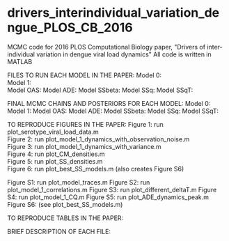 # drivers_interindividual_variation_dengue_PLOS_CB_2016
MCMC code for 2016 PLOS Computational Biology paper, "Drivers of inter-individual variation in dengue viral load dynamics"
All code is written in MATLAB

FILES TO RUN EACH MODEL IN THE PAPER:
Model 0:       
Model 1:        
Model OAS:
Model ADE:
Model SSbeta:
Model SSq:
Model SSqT:

FINAL MCMC CHAINS AND POSTERIORS FOR EACH MODEL:
Model 0: 
Model 1:
Model OAS:
Model ADE:
Model SSbeta:
Model SSq:
Model SSqT:

TO REPRODUCE FIGURES IN THE PAPER: 
Figure 1: run plot_serotype_viral_load_data.m            
Figure 2: run plot_model_1_dynamics_with_observation_noise.m              
Figure 3: run plot_model_1_dynamics_with_variance.m              
Figure 4: run plot_CM_densities.m                  
Figure 5: run plot_SS_densities.m                   
Figure 6: run plot_best_SS_models.m (also creates Figure S6)                

Figure S1: run plot_model_traces.m
Figure S2: run plot_model_1_correlations.m
Figure S3: run plot_different_deltaT.m
Figure S4: run plot_model_1_CQ.m
Figure S5: run plot_ADE_dynamics_peak.m
Figure S6: (see plot_best_SS_models.m)

TO REPRODUCE TABLES IN THE PAPER: 




BRIEF DESCRIPTION OF EACH FILE: 

